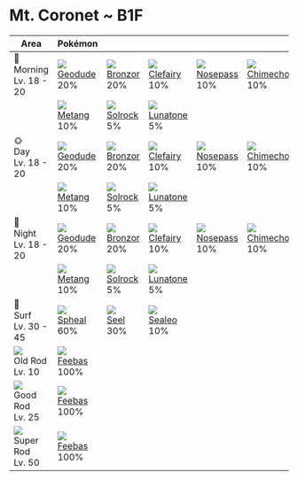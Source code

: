 # Mt. Coronet ~ B1F

Area                                  | Pokémon                      | &nbsp;                       | &nbsp;                        | &nbsp;                        | &nbsp;                        | &nbsp;
---                                   | ---                          | ---                          | ---                           | ---                           | ---                           | ---
🌅<br>Morning<br>Lv. 18 - 20           | ![][074]<br>[Geodude]<br>20% | ![][436]<br>[Bronzor]<br>20% | ![][035]<br>[Clefairy]<br>10% | ![][299]<br>[Nosepass]<br>10% | ![][358]<br>[Chimecho]<br>10% | ![][041]<br>[Zubat]<br>10%
&nbsp;                                | ![][375]<br>[Metang]<br>10%  | ![][338]<br>[Solrock]<br>5%  | ![][337]<br>[Lunatone]<br>5%  | &nbsp;                        | &nbsp;                        | &nbsp;
🌞<br>Day<br>Lv. 18 - 20               | ![][074]<br>[Geodude]<br>20% | ![][436]<br>[Bronzor]<br>20% | ![][035]<br>[Clefairy]<br>10% | ![][299]<br>[Nosepass]<br>10% | ![][358]<br>[Chimecho]<br>10% | ![][041]<br>[Zubat]<br>10%
&nbsp;                                | ![][375]<br>[Metang]<br>10%  | ![][338]<br>[Solrock]<br>5%  | ![][337]<br>[Lunatone]<br>5%  | &nbsp;                        | &nbsp;                        | &nbsp;
🌙<br>Night<br>Lv. 18 - 20             | ![][074]<br>[Geodude]<br>20% | ![][436]<br>[Bronzor]<br>20% | ![][035]<br>[Clefairy]<br>10% | ![][299]<br>[Nosepass]<br>10% | ![][358]<br>[Chimecho]<br>10% | ![][041]<br>[Zubat]<br>10%
&nbsp;                                | ![][375]<br>[Metang]<br>10%  | ![][338]<br>[Solrock]<br>5%  | ![][337]<br>[Lunatone]<br>5%  | &nbsp;                        | &nbsp;                        | &nbsp;
🌊<br>Surf<br>Lv. 30 - 45              | ![][363]<br>[Spheal]<br>60%  | ![][086]<br>[Seel]<br>30%    | ![][364]<br>[Sealeo]<br>10%   | &nbsp;                        | &nbsp;                        | &nbsp;
![][old-rod]<br>Old Rod<br>Lv. 10     | ![][349]<br>[Feebas]<br>100% | &nbsp;                       | &nbsp;                        | &nbsp;                        | &nbsp;                        | &nbsp;
![][good-rod]<br>Good Rod<br>Lv. 25   | ![][349]<br>[Feebas]<br>100% | &nbsp;                       | &nbsp;                        | &nbsp;                        | &nbsp;                        | &nbsp;
![][super-rod]<br>Super Rod<br>Lv. 50 | ![][349]<br>[Feebas]<br>100% | &nbsp;                       | &nbsp;                        | &nbsp;                        | &nbsp;                        | &nbsp;

[Clefairy]: ../../pokemon_changes/035/
[Zubat]: ../../pokemon_changes/041/
[Geodude]: ../../pokemon_changes/074/
[Seel]: ../../pokemon_changes/086/
[Nosepass]: ../../pokemon_changes/299/
[Lunatone]: ../../pokemon_changes/337/
[Solrock]: ../../pokemon_changes/338/
[Feebas]: ../../pokemon_changes/349/
[Chimecho]: ../../pokemon_changes/358/
[Spheal]: ../../pokemon_changes/363/
[Sealeo]: ../../pokemon_changes/364/
[Metang]: ../../pokemon_changes/375/
[Bronzor]: ../../pokemon_changes/436/
[good-rod]: ../img/items/good-rod.png
[old-rod]: ../img/items/old-rod.png
[super-rod]: ../img/items/super-rod.png
[035]: ../img/pokemon/035.png
[041]: ../img/pokemon/041.png
[074]: ../img/pokemon/074.png
[086]: ../img/pokemon/086.png
[299]: ../img/pokemon/299.png
[337]: ../img/pokemon/337.png
[338]: ../img/pokemon/338.png
[349]: ../img/pokemon/349.png
[358]: ../img/pokemon/358.png
[363]: ../img/pokemon/363.png
[364]: ../img/pokemon/364.png
[375]: ../img/pokemon/375.png
[436]: ../img/pokemon/436.png
